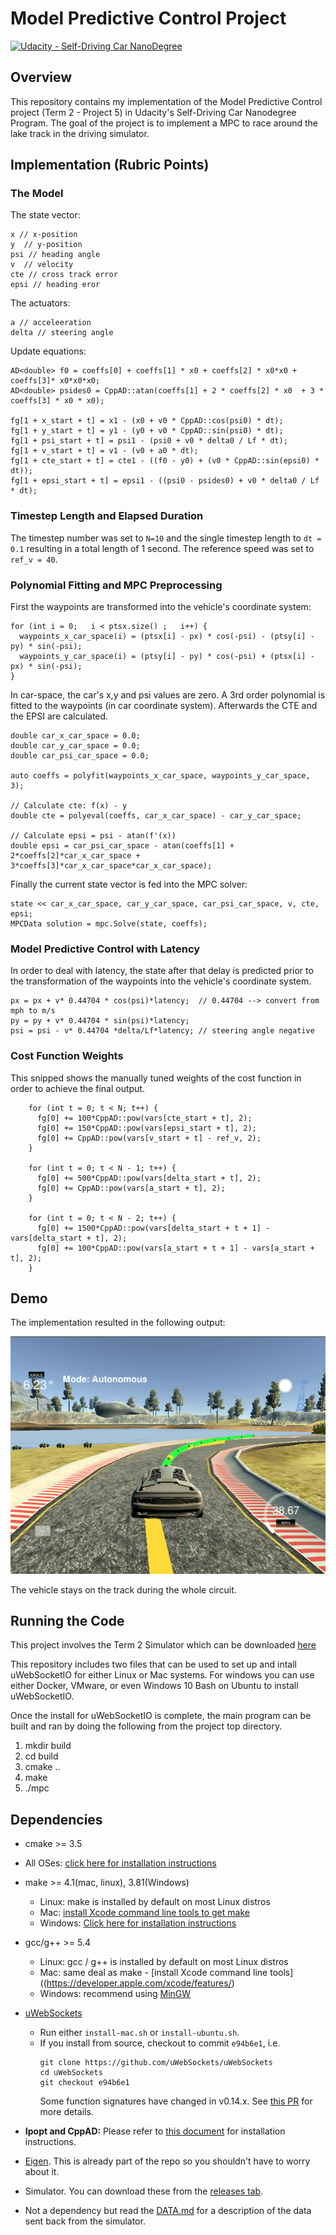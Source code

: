 # Model Predictive Control Project
[![Udacity - Self-Driving Car NanoDegree](https://s3.amazonaws.com/udacity-sdc/github/shield-carnd.svg)](http://www.udacity.com/drive)

Overview
---
This repository contains my implementation of the Model Predictive Control project (Term 2 - Project 5) in Udacity's Self-Driving Car Nanodegree Program.
The goal of the project is to implement a MPC to race around the lake track in the driving simulator.

## Implementation (Rubric Points)


### The Model

The state vector:
```
x // x-position
y  // y-position
psi // heading angle
v  // velocity
cte // cross track error
epsi // heading eror
```

The actuators:
```
a // acceleeration
delta // steering angle
```

Update equations:
```
AD<double> f0 = coeffs[0] + coeffs[1] * x0 + coeffs[2] * x0*x0 + coeffs[3]* x0*x0*x0; 
AD<double> psides0 = CppAD::atan(coeffs[1] + 2 * coeffs[2] * x0  + 3 * coeffs[3] * x0 * x0);

fg[1 + x_start + t] = x1 - (x0 + v0 * CppAD::cos(psi0) * dt);
fg[1 + y_start + t] = y1 - (y0 + v0 * CppAD::sin(psi0) * dt);
fg[1 + psi_start + t] = psi1 - (psi0 + v0 * delta0 / Lf * dt);
fg[1 + v_start + t] = v1 - (v0 + a0 * dt);
fg[1 + cte_start + t] = cte1 - ((f0 - y0) + (v0 * CppAD::sin(epsi0) * dt));
fg[1 + epsi_start + t] = epsi1 - ((psi0 - psides0) + v0 * delta0 / Lf * dt);
```

### Timestep Length and Elapsed Duration

The timestep number was set to `N=10` and the single timestep length to `dt = 0.1` resulting in a total length of 1 second. 
The reference speed was set to `ref_v = 40`.


### Polynomial Fitting and MPC Preprocessing
First the waypoints are transformed into the vehicle's coordinate system: 
```
for (int i = 0;   i < ptsx.size() ;   i++) {
  waypoints_x_car_space(i) = (ptsx[i] - px) * cos(-psi) - (ptsy[i] - py) * sin(-psi);
  waypoints_y_car_space(i) = (ptsy[i] - py) * cos(-psi) + (ptsx[i] - px) * sin(-psi);
}
```

In car-space, the car's x,y and psi values are zero.
A 3rd order polynomial is fitted to the waypoints (in car coordinate system).
Afterwards the CTE and the EPSI are calculated.
```    
double car_x_car_space = 0.0;
double car_y_car_space = 0.0;
double car_psi_car_space = 0.0;

auto coeffs = polyfit(waypoints_x_car_space, waypoints_y_car_space, 3);

// Calculate cte: f(x) - y
double cte = polyeval(coeffs, car_x_car_space) - car_y_car_space;

// Calculate epsi = psi - atan(f'(x))
double epsi = car_psi_car_space - atan(coeffs[1] + 2*coeffs[2]*car_x_car_space + 3*coeffs[3]*car_x_car_space*car_x_car_space);
```

Finally the current state vector is fed into the MPC solver:
```   
state << car_x_car_space, car_y_car_space, car_psi_car_space, v, cte, epsi;
MPCData solution = mpc.Solve(state, coeffs);
```
         
### Model Predictive Control with Latency

In order to deal with latency, the state after that delay is predicted prior to the transformation of the waypoints into the vehicle's coordinate system. 

```   
px = px + v* 0.44704 * cos(psi)*latency;  // 0.44704 --> convert from mph to m/s
py = py + v* 0.44704 * sin(psi)*latency;
psi = psi - v* 0.44704 *delta/Lf*latency; // steering angle negative
```

### Cost Function Weights

This snipped shows the manually tuned weights of the cost function in order to achieve the final output.
```   
    for (int t = 0; t < N; t++) {
      fg[0] += 100*CppAD::pow(vars[cte_start + t], 2);
      fg[0] += 150*CppAD::pow(vars[epsi_start + t], 2);
      fg[0] += CppAD::pow(vars[v_start + t] - ref_v, 2);
    }

    for (int t = 0; t < N - 1; t++) {
      fg[0] += 500*CppAD::pow(vars[delta_start + t], 2);
      fg[0] += CppAD::pow(vars[a_start + t], 2);
    }

    for (int t = 0; t < N - 2; t++) {
      fg[0] += 1500*CppAD::pow(vars[delta_start + t + 1] - vars[delta_start + t], 2);
      fg[0] += 100*CppAD::pow(vars[a_start + t + 1] - vars[a_start + t], 2);
    }
```


## Demo

The implementation resulted in the following output: 

<img src="./media/video.gif" />  

The vehicle stays on the track during the whole circuit. 


## Running the Code
This project involves the Term 2 Simulator which can be downloaded [here](https://github.com/udacity/self-driving-car-sim/releases)

This repository includes two files that can be used to set up and intall uWebSocketIO for either Linux or Mac systems. For windows you can use either Docker, VMware, or even Windows 10 Bash on Ubuntu to install uWebSocketIO.

Once the install for uWebSocketIO is complete, the main program can be built and ran by doing the following from the project top directory.

1. mkdir build
2. cd build
3. cmake ..
4. make
5. ./mpc


## Dependencies

* cmake >= 3.5
 * All OSes: [click here for installation instructions](https://cmake.org/install/)
* make >= 4.1(mac, linux), 3.81(Windows)
  * Linux: make is installed by default on most Linux distros
  * Mac: [install Xcode command line tools to get make](https://developer.apple.com/xcode/features/)
  * Windows: [Click here for installation instructions](http://gnuwin32.sourceforge.net/packages/make.htm)
* gcc/g++ >= 5.4
  * Linux: gcc / g++ is installed by default on most Linux distros
  * Mac: same deal as make - [install Xcode command line tools]((https://developer.apple.com/xcode/features/)
  * Windows: recommend using [MinGW](http://www.mingw.org/)
* [uWebSockets](https://github.com/uWebSockets/uWebSockets)
  * Run either `install-mac.sh` or `install-ubuntu.sh`.
  * If you install from source, checkout to commit `e94b6e1`, i.e.
    ```
    git clone https://github.com/uWebSockets/uWebSockets
    cd uWebSockets
    git checkout e94b6e1
    ```
    Some function signatures have changed in v0.14.x. See [this PR](https://github.com/udacity/CarND-MPC-Project/pull/3) for more details.

* **Ipopt and CppAD:** Please refer to [this document](https://github.com/udacity/CarND-MPC-Project/blob/master/install_Ipopt_CppAD.md) for installation instructions.
* [Eigen](http://eigen.tuxfamily.org/index.php?title=Main_Page). This is already part of the repo so you shouldn't have to worry about it.
* Simulator. You can download these from the [releases tab](https://github.com/udacity/self-driving-car-sim/releases).
* Not a dependency but read the [DATA.md](./DATA.md) for a description of the data sent back from the simulator.




